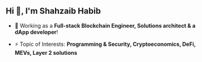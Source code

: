 ## Hi 👋, I'm Shahzaib Habib

- 🔭 Working as a **Full-stack Blockchain Engineer, Solutions architect & a dApp developer**!

- ⚡ Topic of Interests: **Programming & Security, Cryptoeconomics, DeFi, MEVs, Layer 2 solutions**